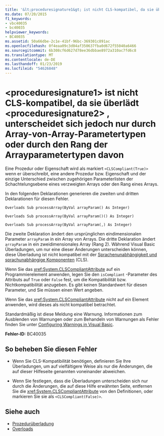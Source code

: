 ```yaml
---
title: '&lt;proceduresignature1&gt; ist nicht CLS-kompatibel, da sie überlädt &lt;proceduresignature2&gt; , unterscheidet sich jedoch nur durch Array-von-Array-Parametertypen oder durch den Rang der Arrayparametertypen davon'
ms.date: 07/20/2015
f1_keywords:
- vbc40035
- bc40035
helpviewer_keywords:
- BC40035
ms.assetid: 50a66dbe-2c1e-41bf-96bc-369301c891ac
ms.openlocfilehash: 0f4eaa09c3d04af350637fba0d672f55040a6466
ms.sourcegitcommit: 6b308cf6d627d78ee36dbbae8972a310ac7fd6c8
ms.translationtype: MT
ms.contentlocale: de-DE
ms.lasthandoff: 01/23/2019
ms.locfileid: "54626848"
---
```

# <a name="ltproceduresignature1gt-is-not-cls-compliant-because-it-overloads-ltproceduresignature2gt-which-differs-from-it-only-by-array-of-array-parameter-types-or-by-the-rank-of-the-array-parameter-types"></a>&lt;proceduresignature1&gt; ist nicht CLS-kompatibel, da sie überlädt &lt;proceduresignature2&gt; , unterscheidet sich jedoch nur durch Array-von-Array-Parametertypen oder durch den Rang der Arrayparametertypen davon
Eine Prozedur oder Eigenschaft wird als markiert `<CLSCompliant(True)>` wenn er überschreibt, eine andere Prozedur bzw. Eigenschaft und der einzige Unterschied zwischen zugehörigen Parameterlisten der Schachtelungsebene eines verzweigten Arrays oder den Rang eines Arrays.  
  
 In den folgenden Deklarationen generieren die zweiten und dritten Deklarationen für diesen Fehler.  
  
 `Overloads Sub processArray(ByVal arrayParam() As Integer)`  
  
 `Overloads Sub processArray(ByVal arrayParam()() As Integer)`  
  
 `Overloads Sub processArray(ByVal arrayParam(,) As Integer)`  
  
 Die zweite Deklaration ändert den ursprünglichen eindimensionalen Parameter `arrayParam` in ein Array von Arrays. Die dritte Deklaration ändert `arrayParam` in ein zweidimensionales Array (Rang 2). Während Visual Basic Überladungen, um nur eine dieser Änderungen unterscheiden können, diese Überladung ist nicht kompatibel mit der [Sprachenunabhängigkeit und sprachunabhängige Komponenten](../../../standard/language-independence-and-language-independent-components.md) (CLS).  
  
 Wenn Sie das <xref:System.CLSCompliantAttribute> auf ein Programmierelement anwenden, legen Sie den `isCompliant` -Parameter des Attributs auf `True` oder `False` fest, um die Kompatibilität bzw. Nichtkompatibilität anzugeben. Es gibt keinen Standardwert für diesen Parameter, und Sie müssen einen Wert angeben.  
  
 Wenn Sie das <xref:System.CLSCompliantAttribute> nicht auf ein Element anwenden, wird dieses als nicht kompatibel betrachtet.  
  
 Standardmäßig ist diese Meldung eine Warnung. Informationen zum Ausblenden von Warnungen oder zum Behandeln von Warnungen als Fehler finden Sie unter [Configuring Warnings in Visual Basic](/visualstudio/ide/configuring-warnings-in-visual-basic).  
  
 **Fehler-ID:** BC40035  
  
## <a name="to-correct-this-error"></a>So beheben Sie diesen Fehler  
  
-   Wenn Sie CLS-Kompatibilität benötigen, definieren Sie Ihre Überladungen, um auf vielfältigere Weise als nur die Änderungen, die auf dieser Hilfeseite genannten voneinander abweichen.  
  
-   Wenn Sie festlegen, dass die Überladungen unterscheiden sich nur durch die Änderungen, die auf diese Hilfe erwähnten Seite, entfernen Sie die <xref:System.CLSCompliantAttribute> von den Definitionen, oder markieren Sie sie als `<CLSCompliant(False)>`.  
  
## <a name="see-also"></a>Siehe auch

- [Prozedurüberladung](../../../visual-basic/programming-guide/language-features/procedures/procedure-overloading.md)
- [Overloads](../../../visual-basic/language-reference/modifiers/overloads.md)
